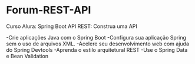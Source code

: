 # Forum-REST-API

Curso Alura:   Spring Boot API REST: Construa uma API

-Crie aplicações Java com o Spring Boot
-Configura sua aplicação Spring sem o uso de arquivos XML.
-Acelere seu desenvolvimento web com ajuda do Spring Devtools
-Aprenda o estilo arquitetural REST
-Use o Spring Data e Bean Validation
